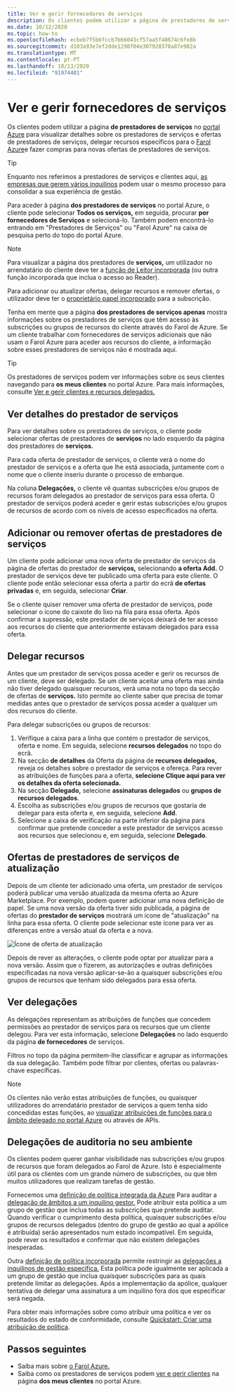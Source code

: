 ```yaml
---
title: Ver e gerir fornecedores de serviços
description: Os clientes podem utilizar a página de prestadores de serviços no portal Azure para visualizar informações sobre prestadores de serviços, ofertas de prestadores de serviços e recursos delegados.
ms.date: 10/12/2020
ms.topic: how-to
ms.openlocfilehash: ecbeb7f5b6fccb7b66043cf57aa5f48674c6fe8b
ms.sourcegitcommit: d103a93e7ef2dde1298f04e307920378a87e982a
ms.translationtype: MT
ms.contentlocale: pt-PT
ms.lasthandoff: 10/13/2020
ms.locfileid: "91974401"
---
```

# <a name="view-and-manage-service-providers"></a>Ver e gerir fornecedores de serviços

Os clientes podem utilizar a página **de prestadores de serviços** no [portal Azure](https://portal.azure.com) para visualizar detalhes sobre os prestadores de serviços e ofertas de prestadores de serviços, delegar recursos específicos para o [Farol Azure](../overview.md)e fazer compras para novas ofertas de prestadores de serviços.

> [!TIP]
> Enquanto nos referimos a prestadores de serviços e clientes aqui, [as empresas que gerem vários inquilinos](../concepts/enterprise.md) podem usar o mesmo processo para consolidar a sua experiência de gestão.

Para aceder à página **dos prestadores de serviços** no portal Azure, o cliente pode selecionar **Todos os serviços,** em seguida, procurar **por fornecedores de Serviços** e selecioná-lo. Também podem encontrá-lo entrando em "Prestadores de Serviços" ou "Farol Azure" na caixa de pesquisa perto do topo do portal Azure.

> [!NOTE]
> Para visualizar a página dos prestadores de **serviços,** um utilizador no arrendatário do cliente deve ter a [função de Leitor incorporada](../../role-based-access-control/built-in-roles.md#reader) (ou outra função incorporada que inclua o acesso ao Reader).
>
> Para adicionar ou atualizar ofertas, delegar recursos e remover ofertas, o utilizador deve ter o [proprietário papel incorporado](../../role-based-access-control/built-in-roles.md#owner) para a subscrição.

Tenha em mente que a página **dos prestadores de serviços apenas** mostra informações sobre os prestadores de serviços que têm acesso às subscrições ou grupos de recursos do cliente através do Farol de Azure. Se um cliente trabalhar com fornecedores de serviços adicionais que não usam o Farol Azure para aceder aos recursos do cliente, a informação sobre esses prestadores de serviços não é mostrada aqui.

> [!TIP]
> Os prestadores de serviços podem ver informações sobre os seus clientes navegando para **os meus clientes** no portal Azure. Para mais informações, consulte [Ver e gerir clientes e recursos delegados.](view-manage-customers.md)

## <a name="view-service-provider-details"></a>Ver detalhes do prestador de serviços

Para ver detalhes sobre os prestadores de serviços, o cliente pode selecionar ofertas de prestadores de **serviços** no lado esquerdo da página dos prestadores de **serviços.**

Para cada oferta de prestador de serviços, o cliente verá o nome do prestador de serviços e a oferta que lhe está associada, juntamente com o nome que o cliente inseriu durante o processo de embarque.

Na coluna **Delegações,** o cliente vê quantas subscrições e/ou grupos de recursos foram delegados ao prestador de serviços para essa oferta. O prestador de serviços poderá aceder e gerir estas subscrições e/ou grupos de recursos de acordo com os níveis de acesso especificados na oferta.

## <a name="add-or-remove-service-provider-offers"></a>Adicionar ou remover ofertas de prestadores de serviços

Um cliente pode adicionar uma nova oferta de prestador de serviços da página de ofertas do prestador de **serviços,** selecionando **a oferta Add.** O prestador de serviços deve ter publicado uma oferta para este cliente. O cliente pode então selecionar essa oferta a partir do ecrã **de ofertas privadas** e, em seguida, selecionar **Criar**.

Se o cliente quiser remover uma oferta de prestador de serviços, pode selecionar o ícone do caixote do lixo na fila para essa oferta. Após confirmar a supressão, este prestador de serviços deixará de ter acesso aos recursos do cliente que anteriormente estavam delegados para essa oferta.

## <a name="delegate-resources"></a>Delegar recursos

Antes que um prestador de serviços possa aceder e gerir os recursos de um cliente, deve ser delegado. Se um cliente aceitar uma oferta mas ainda não tiver delegado quaisquer recursos, verá uma nota no topo da secção de ofertas de **serviços.** Isto permite ao cliente saber que precisa de tomar medidas antes que o prestador de serviços possa aceder a qualquer um dos recursos do cliente.

Para delegar subscrições ou grupos de recursos:

1. Verifique a caixa para a linha que contém o prestador de serviços, oferta e nome. Em seguida, selecione **recursos delegados** no topo do ecrã.
1. Na secção **de detalhes** da Oferta da página de **recursos delegados,** reveja os detalhes sobre o prestador de serviços e ofereça. Para rever as atribuições de funções para a oferta, **selecione Clique aqui para ver os detalhes da oferta selecionada.**
1. Na secção **Delegado,** selecione **assinaturas delegados** ou **grupos de recursos delegados**.
1. Escolha as subscrições e/ou grupos de recursos que gostaria de delegar para esta oferta e, em seguida, selecione **Add**.
1. Selecione a caixa de verificação na parte inferior da página para confirmar que pretende conceder a este prestador de serviços acesso aos recursos que selecionou e, em seguida, selecione **Delegado**.

## <a name="update-service-provider-offers"></a>Ofertas de prestadores de serviços de atualização

Depois de um cliente ter adicionado uma oferta, um prestador de serviços poderá publicar uma versão atualizada da mesma oferta ao Azure Marketplace. Por exemplo, podem querer adicionar uma nova definição de papel. Se uma nova versão da oferta tiver sido publicada, a página de ofertas do **prestador de serviços** mostrará um ícone de "atualização" na linha para essa oferta. O cliente pode selecionar este ícone para ver as diferenças entre a versão atual da oferta e a nova.

 ![Ícone de oferta de atualização](../media/update-offer.jpg)

Depois de rever as alterações, o cliente pode optar por atualizar para a nova versão. Assim que o fizerem, as autorizações e outras definições especificadas na nova versão aplicar-se-ão a quaisquer subscrições e/ou grupos de recursos que tenham sido delegados para essa oferta.

## <a name="view-delegations"></a>Ver delegações

As delegações representam as atribuições de funções que concedem permissões ao prestador de serviços para os recursos que um cliente delegou. Para ver esta informação, selecione **Delegações** no lado esquerdo da página **de fornecedores** de serviços.

Filtros no topo da página permitem-lhe classificar e agrupar as informações da sua delegação. Também pode filtrar por clientes, ofertas ou palavras-chave específicas.

> [!NOTE]
> Os clientes não verão estas atribuições de funções, ou quaisquer utilizadores do arrendatário prestador de serviços a quem tenha sido concedidas estas funções, ao [visualizar atribuições de funções para o âmbito delegado no portal Azure](../../role-based-access-control/role-assignments-list-portal.md#list-role-assignments-at-a-scope) ou através de APIs.

## <a name="audit-delegations-in-your-environment"></a>Delegações de auditoria no seu ambiente

Os clientes podem querer ganhar visibilidade nas subscrições e/ou grupos de recursos que foram delegados ao Farol de Azure. Isto é especialmente útil para os clientes com um grande número de subscrições, ou que têm muitos utilizadores que realizam tarefas de gestão.

Fornecemos uma [definição de política integrada da Azure](../../governance/policy/samples/built-in-policies.md#lighthouse) Para auditar a [delegação de âmbitos a um inquilino gestor.](https://github.com/Azure/azure-policy/blob/master/built-in-policies/policyDefinitions/Lighthouse/Lighthouse_Delegations_Audit.json) Pode atribuir esta política a um grupo de gestão que inclua todas as subscrições que pretende auditar. Quando verificar o cumprimento desta política, quaisquer subscrições e/ou grupos de recursos delegados (dentro do grupo de gestão ao qual a apólice é atribuída) serão apresentados num estado incompatível. Em seguida, pode rever os resultados e confirmar que não existem delegações inesperadas.

Outra [definição de política incorporada](../../governance/policy/samples/built-in-policies.md#lighthouse) permite restringir as [delegações a inquilinos de gestão específica.](https://github.com/Azure/azure-policy/blob/master/built-in-policies/policyDefinitions/Azure%20Lighthouse/AllowCertainManagingTenantIds_Deny.json) Esta política pode igualmente ser aplicada a um grupo de gestão que inclua quaisquer subscrições para as quais pretende limitar as delegações. Após a implementação da apólice, qualquer tentativa de delegar uma assinatura a um inquilino fora dos que especificar será negada.

Para obter mais informações sobre como atribuir uma política e ver os resultados do estado de conformidade, consulte [Quickstart: Criar uma atribuição de política](../../governance/policy/assign-policy-portal.md).

## <a name="next-steps"></a>Passos seguintes

- Saiba mais sobre [o Farol Azure.](../overview.md)
- Saiba como os prestadores de serviços podem [ver e gerir clientes](view-manage-customers.md) na página **dos meus clientes** no portal Azure.
